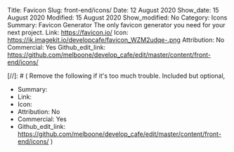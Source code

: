 Title: Favicon
Slug: front-end/icons/
Date: 12 August 2020
Show_date: 15 August 2020
Modified: 15 August 2020
Show_modified: No
Category: Icons
Summary: Favicon Generator The only favicon generator you need for your next project.
Link: https://favicon.io/
Icon: https://ik.imagekit.io/developcafe/favicon_WZM2udqe-.png
Attribution: No
Commercial: Yes
Github_edit_link: https://github.com/melboone/develop_cafe/edit/master/content/front-end/icons/

[//]: # (
Remove the following if it's too much trouble. Included but optional,
* Summary:
* Link:
* Icon:
* Attribution: No
* Commercial: Yes
* Github_edit_link: https://github.com/melboone/develop_cafe/edit/master/content/front-end/icons/
)
